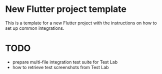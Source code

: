 # New Flutter project template

This is a template for a new Flutter project with the instructions on how to set up common integrations.

# TODO

* prepare multi-file integration test suite for Test Lab
* how to retrieve test screenshots from Test Lab
